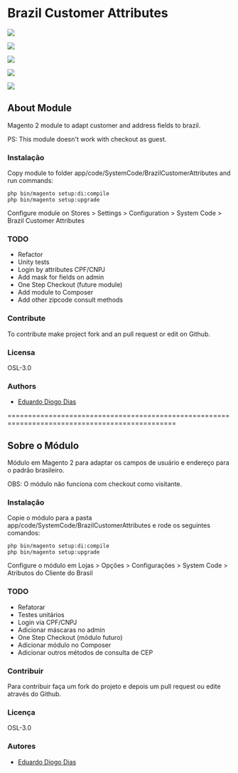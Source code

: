 # Brazil Customer Attributes

![](https://imgur.com/pqTS38g.png )

![](https://imgur.com/vSACNr5 )

![](https://imgur.com/CpuyDjM.png )

![](https://imgur.com/igfXu19.png )

![](https://i.imgur.com/vKqlkbD.png )

## About Module

Magento 2 module to adapt customer and address fields to brazil.

PS: This module doesn't work with checkout as guest.

### Instalação
Copy module to folder app/code/SystemCode/BrazilCustomerAttributes and run commands:
```
php bin/magento setup:di:compile
php bin/magento setup:upgrade
```
Configure module on Stores > Settings > Configuration > System Code > Brazil Customer Attributes

### TODO
* Refactor
* Unity tests
* Login by attributes CPF/CNPJ
* Add mask for fields on admin
* One Step Checkout (future module)
* Add module to Composer
* Add other zipcode consult methods

### Contribute
To contribute make project fork and an pull request or edit on Github.

### Licensa
OSL-3.0

### Authors
* [Eduardo Diogo Dias](https://github.com/eduardoddias)


===============================================================================================


## Sobre o Módulo

Módulo em Magento 2 para adaptar os campos de usuário e endereço para o padrão brasileiro.

OBS: O módulo não funciona com checkout como visitante.

### Instalação
Copie o módulo para a pasta app/code/SystemCode/BrazilCustomerAttributes e rode os seguintes comandos:
```
php bin/magento setup:di:compile
php bin/magento setup:upgrade
```
Configure o módulo em Lojas > Opções > Configurações > System Code > Atributos do Cliente do Brasil

### TODO
* Refatorar
* Testes unitários
* Login via CPF/CNPJ
* Adicionar máscaras no admin
* One Step Checkout (módulo futuro)
* Adicionar módulo no Composer
* Adicionar outros métodos de consulta de CEP

### Contribuir
Para contribuir faça um fork do projeto e depois um pull request ou edite através do Github.

### Licença
OSL-3.0

### Autores
* [Eduardo Diogo Dias](https://github.com/eduardoddias)
